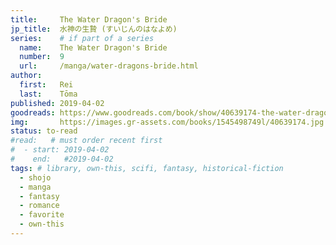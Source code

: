 ```yaml
---
title:     The Water Dragon's Bride
jp_title:  水神の生贄 (すいじんのはなよめ)
series:    # if part of a series
  name:    The Water Dragon's Bride
  number:  9
  url:     /manga/water-dragons-bride.html
author: 
  first:   Rei 
  last:    Tōma
published: 2019-04-02 
goodreads: https://www.goodreads.com/book/show/40639174-the-water-dragon-s-bride-vol-9
img:       https://images.gr-assets.com/books/1545498749l/40639174.jpg
status: to-read
#read:   # must order recent first
#  - start: 2019-04-02  
#    end:   #2019-04-02 
tags: # library, own-this, scifi, fantasy, historical-fiction
  - shojo
  - manga
  - fantasy
  - romance
  - favorite
  - own-this
---
```


